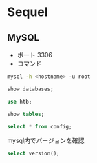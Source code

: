 # Sequel

## MySQL

- ポート 3306
- コマンド

```bash
mysql -h <hostname> -u root
```

```sql
show databases;

use htb;

show tables;

select * from config;
```

mysql内でバージョンを確認

```sql
select version();
```